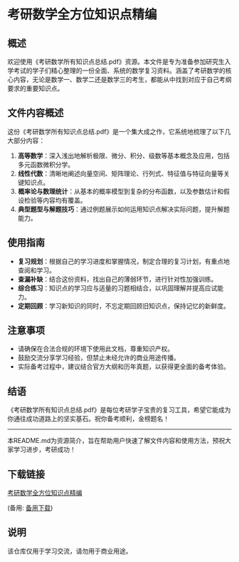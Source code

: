 # 考研数学全方位知识点精编

## 概述

欢迎使用《考研数学所有知识点总结.pdf》资源。本文件是专为准备参加研究生入学考试的学子们精心整理的一份全面、系统的数学复习资料。涵盖了考研数学的核心内容，无论是数学一、数学二还是数学三的考生，都能从中找到对应于自己考纲要求的重要知识点。

## 文件内容概述

这份《考研数学所有知识点总结.pdf》是一个集大成之作，它系统地梳理了以下几大部分内容：

1. **高等数学**：深入浅出地解析极限、微分、积分、级数等基本概念及应用，包括多元函数微积分学。
2. **线性代数**：清晰地阐述向量空间、矩阵理论、行列式、特征值与特征向量等关键知识点。
3. **概率论与数理统计**：从基本的概率模型到复杂的分布函数，以及参数估计和假设检验等内容均有覆盖。
4. **典型题型与解题技巧**：通过例题展示如何运用知识点解决实际问题，提升解题能力。

## 使用指南

- **复习规划**：根据自己的学习进度和掌握情况，制定合理的复习计划，有重点地查阅和学习。
- **查漏补缺**：结合这份资料，找出自己的薄弱环节，进行针对性加强训练。
- **综合练习**：知识点的学习应与适量的习题相结合，以巩固理解并提高应试能力。
- **定期回顾**：学习新知识的同时，不忘定期回顾旧知识点，保持记忆的新鲜度。

## 注意事项

- 请确保在合法合规的环境下使用此文档，尊重知识产权。
- 鼓励交流分享学习经验，但禁止未经允许的商业用途传播。
- 实际备考过程中，建议结合官方大纲和历年真题，以获得更全面的备考体验。

## 结语

《考研数学所有知识点总结.pdf》是每位考研学子宝贵的复习工具，希望它能成为你通往成功道路上的坚实基石。祝你备考顺利，金榜题名！

---

本README.md为资源简介，旨在帮助用户快速了解文件内容和使用方法，预祝大家学习进步，考研成功！

## 下载链接
[考研数学全方位知识点精编](https://pan.quark.cn/s/3013115d730f) 

(备用: [备用下载](https://pan.baidu.com/s/12ctAN9VrEZda72pduPkYpw?pwd=1234))

## 说明

该仓库仅用于学习交流，请勿用于商业用途。

